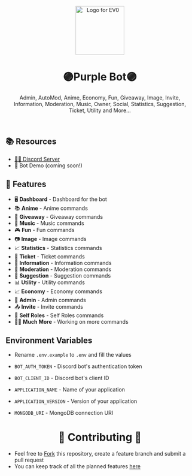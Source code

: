 <p align="center">
    <picture>
        <source media="(prefers-color-scheme: dark)" srcset="https://cdn.discordapp.com/attachments/1143551659369316492/1146364043943215105/5F3CA5CD-EA2F-4AFA-8F69-6EDD6C3515F7.gif">
        <img src="https://raw.githubusercontent.com/itsdrvgo/create-ev0-app/aee7518a00b922eb80f782c6615b08603f1c3f60/images/EV0.svg" width="130" alt="Logo for EV0">
    </picture>
</p>

<h1 align="center">
    🟣Purple Bot🟣
</h1>

<p align="center">Admin, AutoMod, Anime, Economy, Fun, Giveaway, Image, Invite, Information, Moderation, Music, Owner, Social, Statistics, Suggestion, Ticket, Utility and More...</p>
<br>

## 📚 Resources
- [💁‍♀️ Discord Server](https://discord.gg/MtSDwRux)
- 🤖 Bot Demo (coming soon!)

## 📝 Features
- 🖥️ **Dashboard** - Dashboard for the bot
- 📚 **Anime** - Anime commands
- 🎉 **Giveaway** - Giveaway commands
- 🎵 **Music** - Music commands
- 🎮 **Fun** - Fun commands
- 📷 **Image** - Image commands
- 📈 **Statistics** - Statistics commands
- 🎫 **Ticket** - Ticket commands
- 📑 **Information** - Information commands
- 📜 **Moderation** - Moderation commands
- 📝 **Suggestion** - Suggestion commands
- 📊 **Utility** - Utility commands
- 📈 **Economy** - Economy commands
- 🔦 **Admin** - Admin commands
- 📤 **Invite** - Invite commands
- 🔮 **Self Roles** - Self Roles commands
- 📃📃 **Much More** - Working on more commands

## Environment Variables
- Rename `.env.example` to `.env` and fill the values

- `BOT_AUTH_TOKEN` - Discord bot's authentication token

- `BOT_CLIENT_ID` - Discord bot's client ID

- `APPLICATION_NAME` - Name of your application

- `APPLICATION_VERSION` - Version of your application

- `MONGODB_URI` - MongoDB connection URI

<h1 align="center"> 🤝 Contributing 🤝 </h1>


- Feel free to [Fork](https://github.com/ee3DevYT/purple/fork) this repository, create a feature branch and submit a pull request
- You can keep track of all the planned features [here](https://discord.gg/T3sf8WZJgC) 

